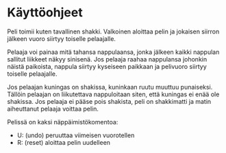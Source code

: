 # Käyttöohjeet

Peli toimii kuten tavallinen shakki. Valkoinen aloittaa pelin ja jokaisen
siirron jälkeen vuoro siirtyy toiselle pelaajalle.

Pelaaja voi painaa mitä tahansa nappulaansa, jonka jälkeen kaikki nappulan
sallitut liikkeet näkyy sinisenä. Jos pelaaja raahaa nappulansa johonkin näistä
paikoista, nappula siirtyy kyseiseen paikkaan ja pelivuoro siirtyy toiselle pelaajalle.

Jos pelaajan kuningas on shakissa, kuninkaan ruutu muuttuu punaiseksi. Tällöin
pelaajan on liikutettava nappuloitaan siten, että kuningas ei enää ole shakissa.
Jos pelaaja ei pääse pois shakista, peli on shakkimatti ja matin aiheuttanut pelaaja
voittaa pelin.

Pelissä on kaksi näppäimistökomentoa:
* U: (undo) peruuttaa viimeisen vuorotellen
* R: (reset) aloittaa pelin uudelleen